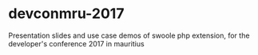 # devconmru-2017
Presentation slides and use case demos of swoole php extension, for the developer's conference 2017 in mauritius
